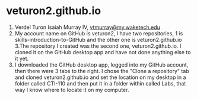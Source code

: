 # veturon2.github.io
1. Verdel Turon Isaiah Murray IV, vtmurray@my.waketech.edu
2. My account name on GitHub is veturon2, I have two repositories, 1 is skills-introduction-to-GitHub and the other one is veturon2.github.io
3.The repository I created was the second one, veturon2.github.io. I cloned it on the GitHub desktop app and have not done anything else to it yet.
4. I downloaded the GitHub desktop app, logged into my GitHub account, then there were 3 tabs to the right. I chose the "Clone a repository" tab and cloned veturon2.github.io and set the location on my desktop in a folder called CTI-110 and then put it in a folder within called Labs, that way I know where to locate it on my computer.